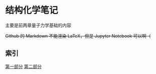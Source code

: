 # 结构化学笔记

主要是前两章量子力学基础的内容

~~Github 的 Markdown 不能渲染 LaTeX，但是 Jupyter Notebook 可以啊（~~

## 索引

[第一部分](https://github.com/mizu-bai/Structural-Chemistry-Notes/blob/main/%E7%BB%93%E6%9E%84%E5%8C%96%E5%AD%A6%E7%AC%94%E8%AE%B0%EF%BC%88%E4%B8%80%EF%BC%89.ipynb)
[第二部分](https://github.com/mizu-bai/Structural-Chemistry-Notes/blob/main/%E7%BB%93%E6%9E%84%E5%8C%96%E5%AD%A6%E7%AC%94%E8%AE%B0%EF%BC%88%E4%BA%8C%EF%BC%89.ipynb)
